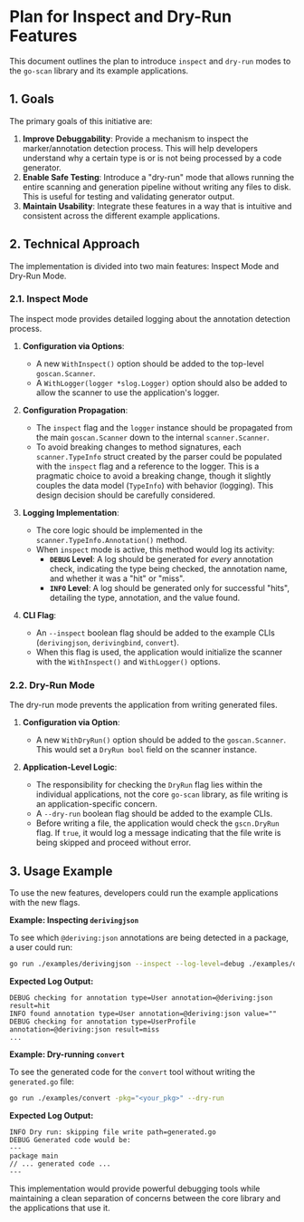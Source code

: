 # Plan for Inspect and Dry-Run Features

This document outlines the plan to introduce `inspect` and `dry-run` modes to the `go-scan` library and its example applications.

## 1. Goals

The primary goals of this initiative are:

1.  **Improve Debuggability**: Provide a mechanism to inspect the marker/annotation detection process. This will help developers understand why a certain type is or is not being processed by a code generator.
2.  **Enable Safe Testing**: Introduce a "dry-run" mode that allows running the entire scanning and generation pipeline without writing any files to disk. This is useful for testing and validating generator output.
3.  **Maintain Usability**: Integrate these features in a way that is intuitive and consistent across the different example applications.

## 2. Technical Approach

The implementation is divided into two main features: Inspect Mode and Dry-Run Mode.

### 2.1. Inspect Mode

The inspect mode provides detailed logging about the annotation detection process.

1.  **Configuration via Options**:
    *   A new `WithInspect()` option should be added to the top-level `goscan.Scanner`.
    *   A `WithLogger(logger *slog.Logger)` option should also be added to allow the scanner to use the application's logger.

2.  **Configuration Propagation**:
    *   The `inspect` flag and the `logger` instance should be propagated from the main `goscan.Scanner` down to the internal `scanner.Scanner`.
    *   To avoid breaking changes to method signatures, each `scanner.TypeInfo` struct created by the parser could be populated with the `inspect` flag and a reference to the logger. This is a pragmatic choice to avoid a breaking change, though it slightly couples the data model (`TypeInfo`) with behavior (logging). This design decision should be carefully considered.

3.  **Logging Implementation**:
    *   The core logic should be implemented in the `scanner.TypeInfo.Annotation()` method.
    *   When `inspect` mode is active, this method would log its activity:
        *   **`DEBUG` Level**: A log should be generated for *every* annotation check, indicating the type being checked, the annotation name, and whether it was a "hit" or "miss".
        *   **`INFO` Level**: A log should be generated only for successful "hits", detailing the type, annotation, and the value found.

4.  **CLI Flag**:
    *   An `--inspect` boolean flag should be added to the example CLIs (`derivingjson`, `derivingbind`, `convert`).
    *   When this flag is used, the application would initialize the scanner with the `WithInspect()` and `WithLogger()` options.

### 2.2. Dry-Run Mode

The dry-run mode prevents the application from writing generated files.

1.  **Configuration via Option**:
    *   A new `WithDryRun()` option should be added to the `goscan.Scanner`. This would set a `DryRun bool` field on the scanner instance.

2.  **Application-Level Logic**:
    *   The responsibility for checking the `DryRun` flag lies within the individual applications, not the core `go-scan` library, as file writing is an application-specific concern.
    *   A `--dry-run` boolean flag should be added to the example CLIs.
    *   Before writing a file, the application would check the `gscn.DryRun` flag. If `true`, it would log a message indicating that the file write is being skipped and proceed without error.

## 3. Usage Example

To use the new features, developers could run the example applications with the new flags.

**Example: Inspecting `derivingjson`**

To see which `@deriving:json` annotations are being detected in a package, a user could run:

```sh
go run ./examples/derivingjson --inspect --log-level=debug ./examples/derivingjson/testdata/simple/
```

**Expected Log Output:**

```
DEBUG checking for annotation type=User annotation=@deriving:json result=hit
INFO found annotation type=User annotation=@deriving:json value=""
DEBUG checking for annotation type=UserProfile annotation=@deriving:json result=miss
...
```

**Example: Dry-running `convert`**

To see the generated code for the `convert` tool without writing the `generated.go` file:

```sh
go run ./examples/convert -pkg="<your_pkg>" --dry-run
```

**Expected Log Output:**

```
INFO Dry run: skipping file write path=generated.go
DEBUG Generated code would be:
---
package main
// ... generated code ...
---
```

This implementation would provide powerful debugging tools while maintaining a clean separation of concerns between the core library and the applications that use it.
